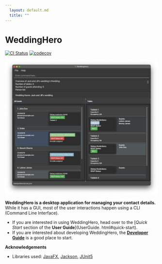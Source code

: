 ```yaml
---
  layout: default.md
  title: ""
---
```


# WeddingHero

[![CI Status](https://github.com/AY2425S2-CS2103T-F12-3/tp/workflows/Java%20CI/badge.svg)](https://github.com/se-edu/WeddingHero-level3/actions)
[![codecov](https://codecov.io/gh/AY2425S2-CS2103T-F12-3/tp/graph/badge.svg?token=2QPQ134JD5)](https://codecov.io/gh/AY2425S2-CS2103T-F12-3/tp)

![Ui](images/Ui.png)

**WeddingHero is a desktop application for managing your contact details.** While it has a GUI, most of the user interactions happen using a CLI (Command Line Interface).

* If you are interested in using WeddingHero, head over to the [_Quick Start_ section of the **User Guide**](UserGuide.
  html#quick-start).
* If you are interested about developing WeddingHero, the [**Developer Guide**](DeveloperGuide.html) is a good place to start.


**Acknowledgements**

* Libraries used: [JavaFX](https://openjfx.io/), [Jackson](https://github.com/FasterXML/jackson), [JUnit5](https://github.com/junit-team/junit5)
